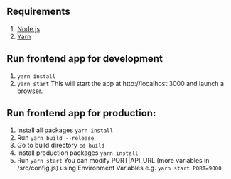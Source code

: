 ## Requirements
1. [Node.js](https://nodejs.org/en/download/)
2. [Yarn](https://yarnpkg.com/lang/en/docs/install/)


## Run frontend app for development
1. `yarn install`
2. `yarn start`
This will start the app at http://localhost:3000 and launch a browser.


## Run frontend app for production:
1. Install all packages `yarn install`
2. Run `yarn build --release`
3. Go to build directory `cd build`
4. Install production packages `yarn install`
5. Run `yarn start`
You can modify PORT|API_URL (more variables in /src/config.js) using Environment Variables e.g. `yarn start PORT=9000`
